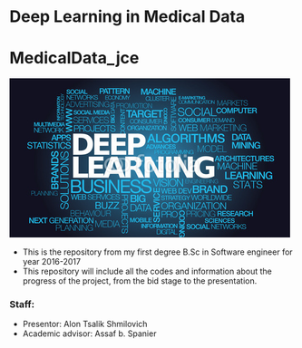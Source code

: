 # Deep Learning in Medical Data
# MedicalData_jce


![Project logo](https://github.com/alonshmilo/MedicalData_jce/blob/master/pics/logo.jpg?raw=true)

* This is the repository from my first degree B.Sc in Software engineer for year 2016-2017
* This repository will include all the codes and information about the progress of the project, from the bid stage to the presentation.

### Staff:
* Presentor: Alon Tsalik Shmilovich
* Academic advisor: Assaf b. Spanier